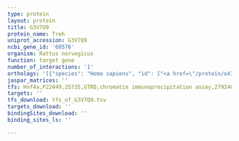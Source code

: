 ```yaml
---
type: protein
layout: protein
title: G3V7Q9
protein_name: Treh
uniprot_accession: G3V7Q9
ncbi_gene_id: '60576'
organism: Rattus norvegicus
function: target gene
number_of_interactions: '1'
orthologs: '[{"species": "Homo sapiens", "id": ["<a href=\"/protein/o43280\">O43280</a>"]}, {"species": "Danio rerio", "id": ["A0A2R9YJJ2"]}, {"species": "Mus musculus", "id": ["<a href=\"/protein/q9jlt2\">Q9JLT2</a>"]}, {"species": "Caenorhabditis elegans", "id": ["G5EG96", "<a href=\"/protein/f5gud3\">F5GUD3</a>"]}, {"species": "Drosophila melanogaster", "id": ["<a href=\"/protein/q9w2m2\">Q9W2M2</a>"]}]'
jaspar_matrices: ''
tfs: Hnf4a,P22449,25735,GTRD,chromatin immunoprecipitation assay,27924024%5Buid%5D,No
targets: ''
tfs_download: tfs_of_G3V7Q9.tsv
targets_download: ''
bindingSites_download: ''
binding_sites_ls: ''

---
```

